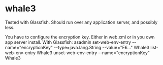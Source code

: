 whale3
======
Tested with Glassfish. Should run over any application server, and possibly less.

You have to configure the encryption key. Either in web.xml or in you own app server install.
With Glassfish:
asadmin
set-web-env-entry --name="encryptionKey" --type=java.lang.String --value="E6…" Whale3
list-web-env-entry Whale3
unset-web-env-entry --name="encryptionKey" Whale3
